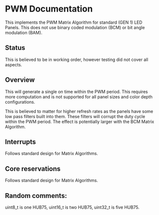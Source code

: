 # PWM Documentation
This implements the PWM Matrix Algorithm for standard (GEN 1) LED Panels. This does not use binary coded modulation (BCM) or bit angle modulation (BAM).

## Status
This is believed to be in working order, however testing did not cover all aspects.

## Overview
This will generate a single on time within the PWM period. This requires more computation and is not supported for all panel sizes and color depth configurations.

This is believed to matter for higher refresh rates as the panels have some low pass filters built into them. These filters will corrupt the duty cycle within the PWM period. The effect is potentially larger with the BCM Matrix Algorithm.

## Interrupts
Follows standard design for Matrix Algorithms.

## Core reservations
Follows standard design for Matrix Algorithms.

## Random comments:
uint8_t is one HUB75, uint16_t is two HUB75, uint32_t is five HUB75.
